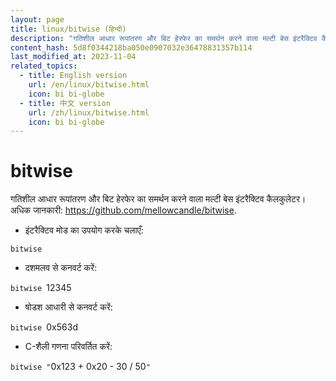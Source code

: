 ```yaml
---
layout: page
title: linux/bitwise (हिन्दी)
description: "गतिशील आधार रूपांतरण और बिट हेरफेर का समर्थन करने वाला मल्टी बेस इंटरैक्टिव कैलकुलेटर।"
content_hash: 5d8f0344218ba050e0907032e36478831357b114
last_modified_at: 2023-11-04
related_topics:
  - title: English version
    url: /en/linux/bitwise.html
    icon: bi bi-globe
  - title: 中文 version
    url: /zh/linux/bitwise.html
    icon: bi bi-globe
---
```

# bitwise

गतिशील आधार रूपांतरण और बिट हेरफेर का समर्थन करने वाला मल्टी बेस इंटरैक्टिव कैलकुलेटर।
अधिक जानकारी: <https://github.com/mellowcandle/bitwise>.

- इंटरैक्टिव मोड का उपयोग करके चलाएँ:

`bitwise`

- दशमलव से कनवर्ट करें:

`bitwise `<span class="tldr-var badge badge-pill bg-dark-lm bg-white-dm text-white-lm text-dark-dm font-weight-bold">12345</span>

- षोडश आधारी से कनवर्ट करें:

`bitwise `<span class="tldr-var badge badge-pill bg-dark-lm bg-white-dm text-white-lm text-dark-dm font-weight-bold">0x563d</span>

- C-शैली गणना परिवर्तित करें:

`bitwise "`<span class="tldr-var badge badge-pill bg-dark-lm bg-white-dm text-white-lm text-dark-dm font-weight-bold">0x123 + 0x20 - 30 / 50</span>`"`
